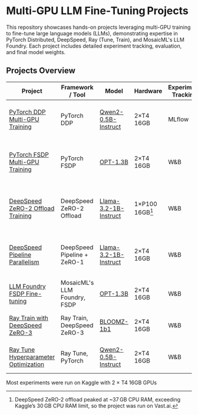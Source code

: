 # Multi‑GPU LLM Fine‑Tuning Projects

This repository showcases hands-on projects leveraging multi-GPU training to fine-tune large language models (LLMs), demonstrating expertise in PyTorch Distributed, DeepSpeed, Ray (Tune, Train), and MosaicML's LLM Foundry. Each project includes detailed experiment tracking, evaluation, and final model weights.

## Projects Overview

| Project | Framework / Tool | Model | Hardware | Experiment Tracking | Resources |
|---------|------------------|-------|----------|---------------------|-----------|
| [PyTorch DDP Multi-GPU Training](./pytorch-ddp/) | PyTorch DDP | [Qwen2-0.5B-Instruct](https://huggingface.co/Qwen/Qwen2-0.5B-Instruct) | 2×T4 16GB | MLflow | [Training Notebook](https://www.kaggle.com/code/saratkannan/pytorch-ddp-qwen-2gpus)<br>[Evaluation Notebook](https://www.kaggle.com/code/saratkannan/ddp-qwen-evaluation-notebook)<br>[HF Model](https://huggingface.co/ash001/pytorch-DDP-Qwen-0.5B/tree/main) |
| [PyTorch FSDP Multi-GPU Training](./pytorch-fsdp/) | PyTorch FSDP | [OPT-1.3B](https://huggingface.co/facebook/opt-1.3b) | 2×T4 16GB | W&B | [Training Notebook](https://www.kaggle.com/code/saratkannan/pytorch-fsdp-opt-1-3b)<br>[Evaluation Notebook](https://www.kaggle.com/code/saratkannan/fsdp-opt-model-evaluation)<br>[HF Model](https://huggingface.co/ash001/pytorch-fsdp-opt-1.3B/tree/main)<br>[W&B](https://wandb.ai/kannansarat9/opt-1.3B-fsdp-arxiv) |
| [DeepSpeed ZeRO-2 Offload Training](./deepspeed-offload/) | DeepSpeed ZeRO-2 Offload | [Llama-3.2-1B-Instruct](https://huggingface.co/meta-llama/Llama-3.2-1B-Instruct) | 1×P100 16GB[^ds_offload] | W&B | [Training Notebook](https://www.kaggle.com/code/saratkannan/deepspeed-offload-llama-notebook)<br>[Evaluation Notebook](https://www.kaggle.com/code/saratkannan/deepspeed-offload-model-evaluation)<br>[HF Model](https://huggingface.co/ash001/deepspeed-offload-llama-3.2-1B/tree/main)<br>[W&B](https://wandb.ai/kannansarat9/deepspeed-llama-3.2-1B-finetune) |
| [DeepSpeed Pipeline Parallelism](./deepspeed-pipeline/) | DeepSpeed Pipeline + ZeRO-1 | [Llama-3.2-1B-Instruct](https://huggingface.co/meta-llama/Llama-3.2-1B-Instruct) | 2×T4 16GB | W&B | [Training Notebook](https://www.kaggle.com/code/saratkannan/deepspeed-pipeline-notebook)<br>[Evaluation Notebook](https://www.kaggle.com/code/saratkannan/deepspeed-pipeline-evaluation-notebook)<br>[HF Model](https://huggingface.co/ash001/deepspeed-pipeline-llama-1B/tree/main)<br>[W&B](https://wandb.ai/kannansarat9/llama-1b-ds-pipeline) |
| [LLM Foundry FSDP Fine-tuning](./llm-foundry-finetune/) | MosaicML's LLM Foundry, FSDP | [OPT-1.3B](https://huggingface.co/facebook/opt-1.3b) | 2×T4 16GB | W&B | [Training Notebook](https://www.kaggle.com/code/saratkannan/llm-foundry-notebook)<br>[HF Model](https://huggingface.co/ash001/llm-foundry-fsdp-opt-1.3B/tree/epoch-2)<br>[W&B](https://wandb.ai/kannansarat9/llm-foundry-demo/workspace) |
| [Ray Train with DeepSpeed ZeRO-3](./ray-train/) | Ray Train, DeepSpeed ZeRO-3 | [BLOOMZ-1b1](https://huggingface.co/bigscience/bloomz-1b1) | 2×T4 16GB | W&B | [Training Notebook](https://www.kaggle.com/code/saratkannan/ray-train-bloom-1b-notebook-start)<br>[HF Model](https://huggingface.co/ash001/ray-train-zero-3-bloom-1B/tree/main)<br>[W&B](https://wandb.ai/kannansarat9/ray-bloom-1b-zero3/workspace) |
| [Ray Tune Hyperparameter Optimization](./ray-tune/) | Ray Tune, PyTorch | [Qwen2-0.5B-Instruct](https://huggingface.co/Qwen/Qwen2-0.5B-Instruct) | 2×T4 16GB | W&B | [Training Notebook](https://www.kaggle.com/code/saratkannan/ray-tune-qwen-0-5b-notebook-6-trials)<br>[HF Model](https://huggingface.co/ash001/ray-tune-qwen-0.5B/tree/main)<br>[W&B](https://wandb.ai/kannansarat9/ray-tune-qwen/workspace) |

Most experiments were run on Kaggle with 2 × T4 16GB GPUs<br>
[^ds_offload]: DeepSpeed ZeRO-2 offload peaked at ~37 GB CPU RAM, exceeding Kaggle’s 30 GB CPU RAM limit, so the project was run on Vast.ai.
